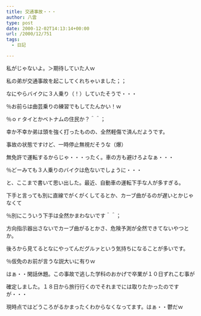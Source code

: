 ```yaml
---
title: 交通事故・・・
author: 八雲
type: post
date: 2000-12-02T14:13:14+00:00
url: /2000/12/751
tags:
  - 日記

---
```

私がじゃないよ。＞期待していた人ｗ
  
私の弟が交通事故を起こしてくれちゃいました；；
  
なにやらバイクに３人乗り（！）していたそうで・・・
  
％お前らは曲芸乗りの練習でもしてたんかい！ｗ
  
％ｏｒタイとかベトナムの住民か？＾＾；
  
幸か不幸か弟は頭を強く打ったものの、全然軽傷で済んだようです。
  
事故の状態ですけど、一時停止無視だそうな（爆）
  
無免許で運転するからじゃ・・・ったく。車の方も避けろよなぁ・・・
  
％どーみても３人乗りのバイクは危ないでしょうに・・・
  
と、ここまで書いて思い出した。最近、自動車の運転下手な人が多すぎる。
  
下手と言っても別に直線でがくがくしてるとか、カーブ曲がるのが遅いとかじゃなくて
  
％別にこういう下手は全然かまわないです＾＾；
  
方向指示器出さないでカーブ曲がるとかさ、危険予測が全然できてないやつとか。
  
後ろから見てるとなにやってんだグルァという気持ちになることが多いです。
  
％仮免のお前が言うな説大いに有りｗ
  
はぁ・・閑話休題。この事故で逃した学科のおかげで卒業が１０日ずれこむ事が
  
確定しました。１８日から旅行行くのでそれまでには取りたかったのですが・・・
  
現時点ではどうころがるかまったくわからなくなってます。はぁ・・鬱だｗ
